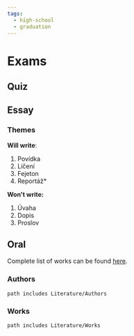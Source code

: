 ```yaml
---
tags:
  - high-school
  - graduation
---
```

# Exams
## Quiz
## Essay
### Themes
**Will write**:
1. Povídka
2. Líčení
3. Fejeton
4. Reportáž*

**Won't write:**
1. Úvaha
2. Dopis
3. Proslov
## Oral
Complete list of works can be found [here](https://docs.google.com/spreadsheets/d/1cynlCZ1grN408Z_BCTJmHx9R5myMif9waXZtIkNw4Po/edit?gid=0#gid=0).
### Authors
```tasks
path includes Literature/Authors
```
### Works
```tasks
path includes Literature/Works
```

